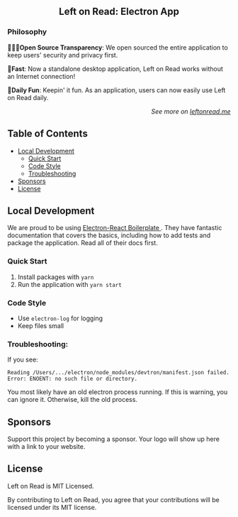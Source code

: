 <h2 align="center">Left on Read: Electron App</h2>

### Philosophy

**👩🏻‍💻Open Source Transparency**: We open sourced the entire application to keep users' security and privacy first.

**🚀Fast**: Now a standalone desktop application, Left on Read works without an Internet connection!

**🤪Daily Fun**: Keepin' it fun. As an application, users can now easily use Left on Read daily.

<p align="right"><em>See more on <a href="https://leftonread.me/">leftonread.me</a></em></p>

## Table of Contents

-   [Local Development](#local-development)
    -   [Quick Start](#quick-start)
    -   [Code Style](#code-style)
    -   [Troubleshooting](#troubleshooting)
-   [Sponsors](#sponsors)
-   [License](#license)

## Local Development

<!-- TODO: move all of this to a CONTRIBUTING.md -->

We are proud to be using [Electron-React Boilerplate
](https://electron-react-boilerplate.js.org/). They have fantastic documentation that covers the basics, including how to add tests and package the application. Read all of their docs first.

### Quick Start

1. Install packages with `yarn`
2. Run the application with `yarn start`

### Code Style

-   Use `electron-log` for logging
-   Keep files small

### Troubleshooting:

If you see:

```
Reading /Users/.../electron/node_modules/devtron/manifest.json failed.
Error: ENOENT: no such file or directory.
```

You most likely have an old electron process running. If this is warning, you can ignore it. Otherwise, kill the old process.

## Sponsors

Support this project by becoming a sponsor. Your logo will show up here with a link to your website.

## License

Left on Read is MIT Licensed.

By contributing to Left on Read, you agree that your contributions will be licensed under its MIT license.
